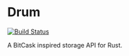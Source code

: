 # Drum

[![Build Status](https://travis-ci.org/jmars/drum.svg?branch=master)](https://travis-ci.org/jmars/drum)

A BitCask inspired storage API for Rust.